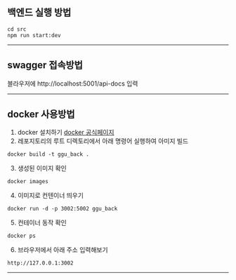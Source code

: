 ## 백엔드 실행 방법
```shell 
cd src
npm run start:dev
```
---

## swagger 접속방법
블라우저에 http://localhost:5001/api-docs 입력

---

## docker 사용방법
1. docker 설치하기 [docker 공식페이지](https://www.docker.com/products/docker-desktop/)
2. 레포지토리의 루트 디렉토리에서 아래 명령어 실행하여 아미지 빌드
```
docker build -t ggu_back .
```
3. 생성된 이미지 확인
```
docker images
```
4. 이미지로 컨텐이너 띄우기
```
docker run -d -p 3002:5002 ggu_back
```
5. 컨테이너 동작 확인
```
docker ps
```
6. 브라우저에서 아래 주소 입력해보기
```
http://127.0.0.1:3002
```


---
